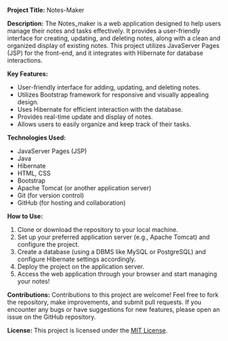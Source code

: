 **Project Title:** Notes-Maker

**Description:**
The Notes_maker is a web application designed to help users manage their notes and tasks effectively. It provides a user-friendly interface for creating, updating, and deleting notes, along with a clean and organized display of existing notes. This project utilizes JavaServer Pages (JSP) for the front-end, and it integrates with Hibernate for database interactions.

**Key Features:**
- User-friendly interface for adding, updating, and deleting notes.
- Utilizes Bootstrap framework for responsive and visually appealing design.
- Uses Hibernate for efficient interaction with the database.
- Provides real-time update and display of notes.
- Allows users to easily organize and keep track of their tasks.

**Technologies Used:**
- JavaServer Pages (JSP)
- Java
- Hibernate
- HTML, CSS
- Bootstrap
- Apache Tomcat (or another application server)
- Git (for version control)
- GitHub (for hosting and collaboration)

**How to Use:**
1. Clone or download the repository to your local machine.
2. Set up your preferred application server (e.g., Apache Tomcat) and configure the project.
3. Create a database (using a DBMS like MySQL or PostgreSQL) and configure Hibernate settings accordingly.
4. Deploy the project on the application server.
5. Access the web application through your browser and start managing your notes!

**Contributions:**
Contributions to this project are welcome! Feel free to fork the repository, make improvements, and submit pull requests. If you encounter any bugs or have suggestions for new features, please open an issue on the GitHub repository.

**License:**
This project is licensed under the [MIT License](LICENSE).
